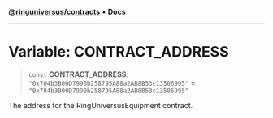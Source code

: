 [**@ringuniversus/contracts**](../../../README.md) • **Docs**

---

# Variable: CONTRACT_ADDRESS

> `const` **CONTRACT_ADDRESS**: `"0x704b3B00D7990b258795A88a2AB8B53c13506995"` = `"0x704b3B00D7990b258795A88a2AB8B53c13506995"`

The address for the RingUniversusEquipment contract.
